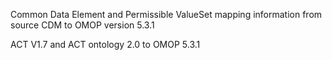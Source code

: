 Common Data Element and Permissible ValueSet mapping information from source CDM to OMOP version 5.3.1

ACT V1.7 and ACT ontology 2.0 to OMOP 5.3.1
